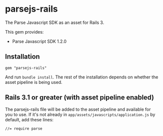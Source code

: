 # parsejs-rails

The Parse Javascript SDK as an asset for Rails 3.

This gem provides:

- Parse Javascript SDK 1.2.0

## Installation

	gem "parsejs-rails"

And run `bundle install`. The rest of the installation depends on whether the asset pipeline is being used.

## Rails 3.1 or greater (with asset pipeline enabled)

The parsejs-rails file will be added to the asset pipeline and available for you to use. If it's not already in `app/assets/javascripts/application.js` by default, add these lines:

`//= require parse`
